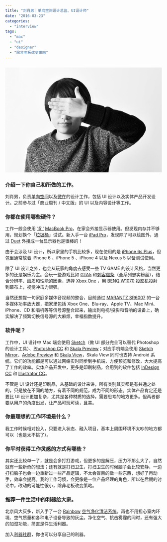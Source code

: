 ```yaml
---
title: "刘肖男｜单向空间设计总监、UI设计师"
date: "2016-03-23"
categories: 
  - "interview"
tags: 
  - "mac"
  - "ui"
  - "designer"
  - "除非老板改变策略"
---
```


### ![liuxiaonan](/images/09572.jpg)

### 介绍一下你自己和所做的工作。

刘肖男，负责[单向空间](https://site.douban.com/onewaystreet/)以及[微在](https://weibo.com/wezeit)的设计工作，包括 UI 设计以及实体产品开发设计。之前参与过「商业周刊 / 中文版」的 UI 以及内容设计等工作。

### 你都在使用哪些硬件？

工作一般会使用 [15''](https://www.apple.com/cn/macbook-pro/) [MacBook Pro](https://www.apple.com/cn/macbook-pro/)，在家会外接显示器使用。但发现内存并不够用，规划换个「[垃圾桶](https://www.apple.com/cn/mac-pro/)」试试。新入手一台 [iPad Pro](https://www.apple.com/cn/ipad/)，发现除了可以绘图外，通过 [Duet](https://www.duetdisplay.com/) 外接成一台显示器也是很棒的！

由于会涉及 UI 设计，所以家里的手机比较多，现在使用的是 [iPhone 6s Plus](https://www.apple.com/cn/iphone-6/)，但包里通常放着 iPhone 6 、iPhone 5 、iPhone 4 以及 Nexus 5 以备测试使用。

除了 UI 设计之外，也会从玩家的角度去感受一些 TV GAME 的设计风格，当然更多的还是娱乐为主。会玩一些游戏比如 [GTA5](https://www.rockstargames.com/V/zh_tw) 和[刺客信条](https://zh.wikipedia.org/wiki/%E5%88%BA%E5%AE%A2%E6%95%99%E6%A2%9D%E7%B3%BB%E5%88%97)（全系列忠实粉丝），结合分辨率、画质和性能的因素，选择 [Xbox One](https://www.xbox.com/en-US/xbox-one) ，用 [BENQ W1070](https://item.jd.com/761057.html) [投影机](https://item.jd.com/761057.html)投射到幕布上，视觉冲击力很强。

当然还想提一句家庭多媒体音视频的整合，目前通过 [MARANTZ SR6007](https://www.marantz.com.tw/tw/Products/Pages/ProductDetails.aspx?CatId=HomeTheatre&SubCatId=AVReceiver&ProductId=SR6007#.VvIzbBJ97Vo) 的一台多媒体功率放大器，把家里包括 Xbox One、Blu\-ray、Apple TV、Mac Mini、iPhone、CD 和唱机等等信号源整合起来，输出到电视/投影和音响的设备上，确实解决了频繁切换信号源的大麻烦，幸福指数提升。

### 软件呢？

工作中，UI 设计中 Mac 端会使用 [Sketch](https://www.sketchapp.com/)（做 UI 部分完全可以替代 Photoshop 的设计工具）、[Photoshop CC](https://www.adobe.com/content/dotcom/cn/products/photoshop.html) 和 [Skala Preview](https://bjango.com/mac/skalapreview/)；对应手机端会使用 [Sketch Mirror](https://www.sketchapp.com/features/#mirror)、[Adobe Preview](https://itunes.apple.com/us/app/adobe-preview-cc/id973272286?mt=8) 和 [Skala View](https://bjango.com/mac/skalapreview/)，Skala View 同时也支持 Android 系统。它们的功能都是可以通过网络实时同步到手机端，方便预览和修改，大大提高了工作的效率。实体产品开发中，更多是印刷制品，会用到的软件包括 [InDesign CC](https://www.adobe.com/products/indesign.html) 和 [Illustrator CC](https://www.adobe.com/products/illustrator.html)。

不管是 UI 设计还是印刷品，从基础的设计来讲，所有类别其实都是有共通之处的，只是放在不同的地方，有着不同的规范，成为不同的形态。实体产品肯定还是要比 UI 设计更加复杂，尤其是各种材质的选择，需要思考的地方更多。但两者都要从用户的角度出发，让产品可玩可读，且美。

### 你最理想的工作环境是什么？

我工作时候相对投入，只要进入状态、融入项目，基本上周围环境不太吵的地方都可以（也是太不挑了）。

### 你平时获得工作灵感的方式有哪些？

其实还比较单一了，就是会多打打游戏，但更多的是解压，压力不那么大了，自然就有一些新奇的想法；还有就是打扫卫生，打扫卫生的时候脑子会比较安静，一边打扫脑子也会一边重新过一些产品逻辑，不太会盲目的做一些东西，想好了再动手，效率会提高。我的工作习惯，会更像是一位产品经理的角色，所以在后期的讨论中，改动的可能性很小，除非老板改变策略。

### 推荐一件生活中的利器给大家。

北京风大灰多，新入手了一台 [Rainbow](https://cn.rainbowsystem.com/) [空气净化清洁系统](https://cn.rainbowsystem.com/)。再也不用担心室内环境、空气质量和各种电子设备导致的灰尘。净化空气、抗击雾霾的同时，还有强大的加湿功能，简直是件生活利器。

加入[利器社群](https://liqi.io/community/)，你也可以分享自己的利器。
